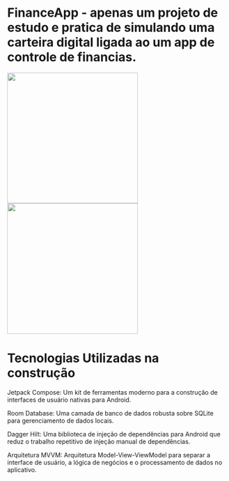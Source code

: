 # FinanceApp - apenas um projeto de estudo e pratica de simulando uma carteira digital ligada ao um app de controle de financias.



<img src="https://github.com/user-attachments/assets/f79a62a0-c03e-4a01-bb0d-8ad9f46917d0" width="300"  />
<img src="https://github.com/user-attachments/assets/c04206c3-6c52-4998-b493-0445e126389f" width="300"  />

# Tecnologias Utilizadas na construção 

Jetpack Compose: Um kit de ferramentas moderno para a construção de interfaces de usuário nativas para Android.

Room Database: Uma camada de banco de dados robusta sobre SQLite para gerenciamento de dados locais.

Dagger Hilt: Uma biblioteca de injeção de dependências para Android que reduz o trabalho repetitivo de injeção manual de dependências.

Arquitetura MVVM: Arquitetura Model-View-ViewModel para separar a interface de usuário, a lógica de negócios e o processamento de dados no aplicativo.



